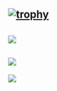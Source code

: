 [![trophy](https://github-profile-trophy.vercel.app/?username=hironomiu&theme=onedark)](https://github.com/ryo-ma/github-profile-trophy)
---
![](https://github-readme-stats.vercel.app/api?username=hironomiu&show_icons=true&theme=radical)
---
![](https://github-readme-stats.vercel.app/api/top-langs/?username=hironomiu&theme=radical)
---
![](https://cdn.jsdelivr.net/npm/simple-icons@v3/icons/twitter.svg)

